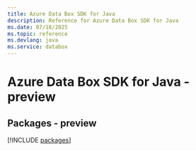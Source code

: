 ```yaml
---
title: Azure Data Box SDK for Java
description: Reference for Azure Data Box SDK for Java
ms.date: 07/18/2025
ms.topic: reference
ms.devlang: java
ms.service: databox
---
```

# Azure Data Box SDK for Java - preview
## Packages - preview
[!INCLUDE [packages](data-box-index.md)]